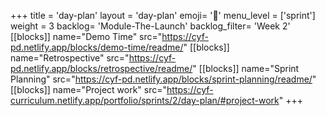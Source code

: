 +++
title = 'day-plan'
layout = 'day-plan'
emoji= '📝'
menu_level = ['sprint']
weight = 3
backlog= 'Module-The-Launch'
backlog_filter= 'Week 2'
[[blocks]]
name="Demo Time"
src="https://cyf-pd.netlify.app/blocks/demo-time/readme/"
[[blocks]]
name="Retrospective"
src="https://cyf-pd.netlify.app/blocks/retrospective/readme/"
[[blocks]]
name="Sprint Planning"
src="https://cyf-pd.netlify.app/blocks/sprint-planning/readme/"
[[blocks]]
name="Project work"
src="https://cyf-curriculum.netlify.app/portfolio/sprints/2/day-plan/#project-work"
+++
